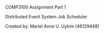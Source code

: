 COMP3100 Assignment Part 1

Distributed Event System Job Scheduler

Created by: Mariel Anne U. Uykim (46129448)
